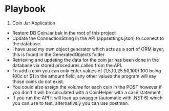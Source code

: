 # Playbook

1. Coin Jar Application
- Restore DB CoinJar.bak in the root of this project
- Update the ConnectionString in the API (appsettings.json) to connect to the database.
- I have used my own object generator which acts as a sort of ORM layer, this is found in the GeneratedObjects folder
- Retrieving and updating the data for the coin jar has been done in the database via stored procedures called from the API.
- To add a coin you can only enter values of (1,5,10,25,50,100) 100 being 100c or $1 in the amount field, any other values the program will say those coins do not exist.
- You could also assign the volume for each coin in the POST however if you don't it will be calculated with a CoinHelper with a case statement
- If you run the API it will load up swagger (automatic with .NET 6) which you can use to test, alternatively you can use postman.



